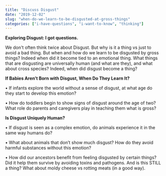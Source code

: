```yaml
---
title: "Discuss Disgust"
date: "2019-12-02"
slug: "when-do-we-learn-to-be-disgusted-at-gross-things"
categories: ["i-have-questions", "i-want-to-know", "thinking"]
---
```


<!-- wp:paragraph -->
<p class=""><strong>Exploring Disgust: I got questions.</strong></p>
<!-- /wp:paragraph -->

<!-- wp:paragraph -->
<p class="">We don't often think twice about Disgust.  But why is it a thing vs just to avoid a bad thing. But when and how do we learn to be disgusted by gross things?   Indeed when did it become tied to an emotional thing.  What things that are disgusting are universally human (and what are they), and what about cross species?   Indeed, when did disgust become a thing?</p>
<!-- /wp:paragraph -->

<!-- wp:paragraph -->
<p class=""><strong>If Babies Aren’t Born with Disgust, When Do They Learn It?</strong></p>
<!-- /wp:paragraph -->

<!-- wp:paragraph -->
<p class="">• If infants explore the world without a sense of disgust, at what age do they start to develop this emotion?</p>
<!-- /wp:paragraph -->

<!-- wp:paragraph -->
<p class="">• How do toddlers begin to show signs of disgust around the age of two? What role do parents and caregivers play in teaching them what is gross?</p>
<!-- /wp:paragraph -->

<!-- wp:paragraph -->
<p class=""><strong>Is Disgust Uniquely Human?</strong></p>
<!-- /wp:paragraph -->

<!-- wp:paragraph -->
<p class="">• If disgust is seen as a complex emotion, do animals experience it in the same way humans do?</p>
<!-- /wp:paragraph -->

<!-- wp:paragraph -->
<p class="">• What about animals that don’t show much disgust? How do they avoid harmful substances without this emotion?</p>
<!-- /wp:paragraph -->

<!-- wp:paragraph -->
<p class="">• How did our ancestors benefit from feeling disgusted by certain things? Did it help them survive by avoiding toxins and pathogens.  And is this STILL a thing?  What about moldy cheese vs rotting meats (in a good way).  </p>
<!-- /wp:paragraph -->
